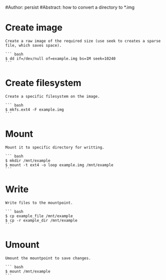 #Author: persist
#Abstract: how to convert a directory to *.img

# Create image

	Create a raw image of the required size (use seek to creates a sparse file, which saves space).
	
	``` bash
	$ dd if=/dev/null of=example.img bs=1M seek=10240
	```

# Create filesystem

	Create a specific filesystem on the image.

	``` bash
	$ mkfs.ext4 -F example.img
	```


# Mount

	Mount it to specific directory for writting.

	``` bash
	$ mkdir /mnt/example
	$ mount -t ext4 -o loop example.img /mnt/example
	```


# Write

	Write files to the mountpoint.

	``` bash
	$ cp example_file /mnt/example
	$ cp -r example_dir /mnt/example  
	```


# Umount

	Umount the mountpoint to save changes.

	``` bash
	$ mount /mnt/example
	```

